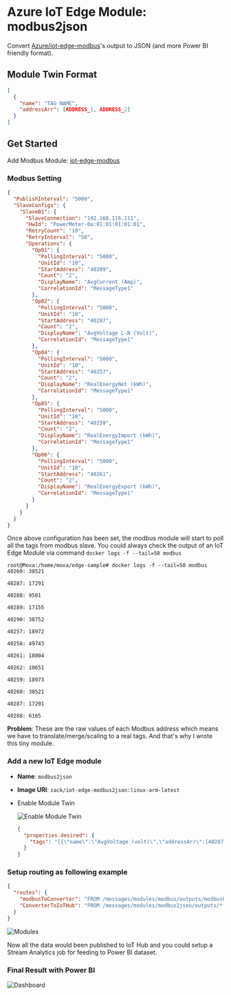 # Azure IoT Edge Module: modbus2json

Convert [Azure/iot-edge-modbus](https://github.com/Azure/iot-edge-modbus)'s output to JSON (and more Power BI friendly format).

## Module Twin Format

```json
[
  {
    "name": "TAG NAME",
    "addressArr": [ADDRESS_1, ADDRESS_2]
  }
]
```

## Get Started

Add Modbus Module: [iot-edge-modbus](https://github.com/Azure/iot-edge-modbus)

### Modbus Setting

```json
{
  "PublishInterval": "5000",
  "SlaveConfigs": {
    "Slave01": {
      "SlaveConnection": "192.168.116.111",
      "HwId": "PowerMeter-0a:01:01:01:01:01",
      "RetryCount": "10",
      "RetryInterval": "50",
      "Operations": {
        "Op01": {
          "PollingInterval": "5000",
          "UnitId": "10",
          "StartAddress": "40289",
          "Count": "2",
          "DisplayName": "AvgCurrent (Amp)",
          "CorrelationId": "MessageType1"
        },
        "Op02": {
          "PollingInterval": "5000",
          "UnitId": "10",
          "StartAddress": "40287",
          "Count": "2",
          "DisplayName": "AvgVoltage L-N (Volt)",
          "CorrelationId": "MessageType1"
        },
        "Op04": {
          "PollingInterval": "5000",
          "UnitId": "10",
          "StartAddress": "40257",
          "Count": "2",
          "DisplayName": "RealEnergyNet (kWh)",
          "CorrelationId": "MessageType1"
        },
        "Op05": {
          "PollingInterval": "5000",
          "UnitId": "10",
          "StartAddress": "40259",
          "Count": "2",
          "DisplayName": "RealEnergyImport (kWh)",
          "CorrelationId": "MessageType1"
        },
        "Op06": {
          "PollingInterval": "5000",
          "UnitId": "10",
          "StartAddress": "40261",
          "Count": "2",
          "DisplayName": "RealEnergyExport (kWh)",
          "CorrelationId": "MessageType1"
        }
      }
    }
  }
}
```

Once above configuration has been set, the modbus module will start to poll all the tags from modbus slave. You could always check the output of an IoT Edge Module via command `docker logs -f --tail=50 modbus`

```shell
root@Moxa:/home/moxa/edge-sample# docker logs -f --tail=50 modbus
40260: 38521

40287: 17291

40288: 9501

40289: 17155

40290: 38752

40257: 18972

40258: 49743

40261: 18004

40262: 10651

40259: 18973

40260: 38521

40287: 17291

40288: 6165
```

**Problem**: These are the raw values of each Modbus address which means we have to translate/merge/scaling to a real tags. And that's why I wrote this tiny module.

### Add a new IoT Edge module

- **Name**: `modbus2json`
- **Image URI**: `zack/iot-edge-modbus2json:linux-arm-latest`

- Enable Module Twin

  ![Enable Module Twin](https://i.imgur.com/JfEsBtc.png)

  ```json
  {
    "properties.desired": {
      "tags": "[{\"name\":\"AvgVoltage (volt)\",\"addressArr\":[40287,40288]},{\"name\":\"AvgCurrent (amp)\",\"addressArr\":[40289,40290]},{\"name\":\"RealEnergyNet (kWatt)\",\"addressArr\":[40257,40258]},{\"name\":\"RealEnergyImport (kWh)\",\"addressArr\":[40259,40260]},{\"name\":\"RealEnergyExport (kWh)\",\"addressArr\":[40261,40262]}]"
    }
  }
  ```

### Setup routing as following example

```json
{
  "routes": {
    "modbusToConverter": "FROM /messages/modules/modbus/outputs/modbusOutput INTO BrokeredEndpoint(\"/modules/modbus2json/inputs/modbus\")",
    "ConverterToIoTHub": "FROM /messages/modules/modbus2json/outputs/* INTO $upstream"
  }
}
```

![Modules](https://i.imgur.com/RPE1ug0.png)

Now all the data would been published to IoT Hub and you could setup a Stream Analytics job for feeding to Power BI dataset.

### Final Result with Power BI

![Dashboard](https://i.imgur.com/pPijKW9.png)
